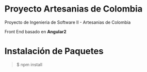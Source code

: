 # Proyecto Artesanias de Colombia

Proyecto de Ingenieria de Software II - Artesanias de Colombia

Front End basado en **Angular2**

Instalación de Paquetes
=======================

> $ npm install


